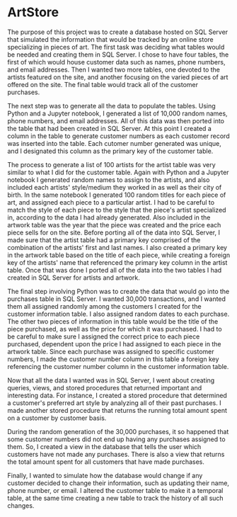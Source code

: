 # ArtStore
The purpose of this project was to create a database hosted on SQL Server that simulated the information that would be tracked by an online store specializing in pieces of art.
The first task was deciding what tables would be needed and creating them in SQL Server. I chose to have four tables, the first of which would house customer data such as names, phone numbers, and email addresses. Then I wanted two more tables, one devoted to the artists featured on the site, and another focusing on the varied pieces of art offered on the site. The final table would track all of the customer purchases.

The next step was to generate all the data to populate the tables. Using Python and a Jupyter notebook, I generated a list of 10,000 random names, phone numbers, and email addresses. All of this data was then ported into the table that had been created in SQL Server. At this point I created a column in the table to generate customer numbers as each customer record was inserted into the table. Each cutomer number generated was unique, and I designated this column as the primary key of the customer table.

The process to generate a list of 100 artists for the artist table was very similar to what I did for the customer table. Again with Python and a Jupyter notebook I generated random names to assign to the artists, and also included each artists' style/medium they worked in as well as their city of birth. In the same notebook I generated 100 random titles for each piece of art, and assigned each piece to a particular artist. I had to be careful to match the style of each piece to the style that the piece's artist specialized in, according to the data I had already generated. Also included in the artwork table was the year that the piece was created and the price each piece sells for on the site. Before porting all of the data into SQL Server, I made sure that the artist table had a primary key comprised of the combination of the artists' first and last names. I also created a primary key in the artwork table based on the title of each piece, while creating a foreign key of the artists' name that referenced the primary key column in the artist table. Once that was done I ported all of the data into the two tables I had created in SQL Server for artists and artwork.

The final step involving Python was to create the data that would go into the purchases table in SQL Server. I wanted 30,000 transactions, and I wanted them all assigned randomly among the customers I created for the customer information table. I also assigned random dates to each purchase. The other two pieces of information in this table would be the title of the piece purchased, as well as the price for which it was purchased. I had to be careful to make sure I assigned the correct price to each piece purchased, dependent upon the price I had assigned to each piece in the artwork table. Since each purchase was assigned to specific customer numbers, I made the customer number column in this table a foreign key referencing the customer number column in the customer information table.

Now that all the data I wanted was in SQL Server, I went about creating queries, views, and stored procedures that returned important and interesting data. For instance, I created a stored procedure that determined a customer's preferred art style by analyzing all of their past purchases. I made another stored procedure that returns the running total amount spent on a customer by customer basis.

During the random generation of the 30,000 purchases, it so happened that some customer numbers did not end up having any purchases assigned to them. So, I created a view in the database that tells the user which customers have not made any purchases. There is also a view that returns the total amount spent for all customers that have made purchases.

Finally, I wanted to simulate how the database would change if any customer decided to change their information, such as updating their name, phone number, or email. I altered the customer table to make it a temporal table, at the same time creating a new table to track the history of all such changes.

